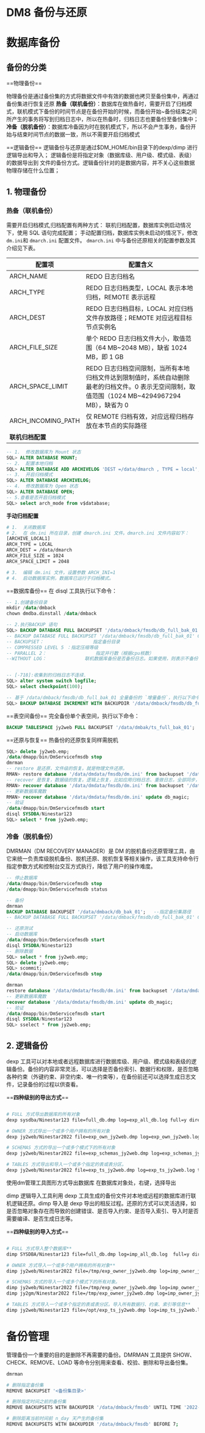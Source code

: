 # DM8 备份与还原

# 数据库备份

## 备份的分类

==物理备份==

物理备份是通过备份集的方式将数据文件中有效的数据也拷贝至备份集中，再通过备份集进行恢复还原
**热备（联机备份）**：数据库在做热备时，需要开启了归档模式，联机模式下备份的时间节点是在备份开始的时候，而备份开始~备份结束之间所产生的事务将写到归档日志中，所以在热备时，归档日志也要备份至备份集中；
**冷备（脱机备份）**：数据库冷备因为时在脱机模式下，所以不会产生事务，备份开始与结束时间节点的数据一致，所以不需要开启归档模式

==逻辑备份==
逻辑备份与还原是通过$DM\_HOME/bin目录下的dexp/dimp 进行逻辑导出和导入；
逻辑备份是将指定对象（数据库级、用户级、模式级、表级）的数据导出到 文件的备份方式。逻辑备份针对的是数据内容，并不关心这些数据物理存储在什么位置；

## 1. 物理备份

### 热备（联机备份）

需要开启归档模式,归档配置有两种方式：
联机归档配置，数据库实例启动情况下，使用 SQL 语句完成配置；
手动配置归档，数据库实例未启动的情况下，修改`dm.ini`和 `dmarch.ini` 配置文件。
`dmarch.ini` 中与备份还原相关的配置参数及其介绍见下表。

|配置项|配置含义|
| ------------------| ------------------------------------------------------------------------------------------------------------------------------------------------|
|ARCH_NAME|REDO 日志归档名|
|ARCH_TYPE|REDO 日志归档类型，LOCAL 表示本地归档，REMOTE 表示远程|
|ARCH_DEST|REDO 日志归档目标，LOCAL 对应归档文件存放路径；REMOTE 对应远程目标节点实例名|
|ARCH_FILE_SIZE|单个 REDO 日志归档文件大小，取值范围（64 MB~2048 MB），缺省 1024 MB，即 1 GB|
|ARCH_SPACE_LIMIT|REDO 日志归档空间限制，当所有本地归档文件达到限制值时，系统自动删除最老的归档文件。0 表示无空间限制，取值范围（1024 MB~4294967294 MB），缺省为 0|
|ARCH_INCOMING_PATH|仅 REMOTE 归档有效，对应远程归档存放在本节点的实际路径|
|**联机归档配置**||

```sql
-- 1.  修改数据库为 Mount 状态
SQL> ALTER DATABASE MOUNT;
-- 2.  配置本地归档
SQL> ALTER DATABASE ADD ARCHIVELOG 'DEST =/data/dmarch , TYPE = local';
-- 3.  开启归档模式
SQL> ALTER DATABASE ARCHIVELOG;
-- 4.  修改数据库为 Open 状态
SQL> ALTER DATABASE OPEN;
-- 5.查看是否开启归档模式
SQL> select arch_mode from v$database;
```

**手动归档配置**

```bash
# 1.  关闭数据库
# 2.  在 dm.ini 所在目录，创建 dmarch.ini 文件。dmarch.ini 文件内容如下：
[ARCHIVE_LOCAL1] 
ARCH_TYPE = LOCAL 
ARCH_DEST = /data/dmarch 
ARCH_FILE_SIZE = 1024 
ARCH_SPACE_LIMIT = 2048

# 3.  编辑 dm.ini 文件，设置参数 ARCH_INI=1
# 4.  启动数据库实例，数据库已运行于归档模式。
```

==数据库备份==
在 disql 工具执行以下命令：

```sql
-- 1.创建备份目录
mkdir /data/dmback
chown dmdba.dinstall /data/dmback

-- 2.执行BACKUP 语句
SQL> BACKUP DATABASE FULL BACKUPSET '/data/dmback/fmsdb/db_full_bak_01';    --指定备份集路径
-- BACKUP DATABASE FULL BACKUPSET '/data/dmback/fmsdb/db_full_bak_01' COMPRESSED LEVEL 5 PARALLEL 2;
-- BACKUPSET：                  指定备份目录
-- COMPRESSED LEVEL 5 ：指定压缩等级
-- PARALLEL 2：                  指定并行数（根据cpu核数）
--WITHOUT LOG：              联机数据库备份是否备份日志。如果使用，则表示不备份，否则表示备份


-- [-718]:收集到的归档日志不连续.
SQL> alter system switch logfile;
SQL> select checkpoint(100);

-- 基于 /data/dmback/fmsdb/db_full_bak_01 全量备份的 `增量备份`，执行以下命令：
SQL> BACKUP DATABASE INCREMENT WITH BACKUPDIR '/data/dmback/fmsdb/db_full_bak_01' BACKUPSET '/data/dmback/fmsdb/db_increment_bak_02';
```

==表空间备份==
完全备份单个表空间，执行以下命令：

```sql
BACKUP TABLESPACE jy2web FULL BACKUPSET '/data/dmbak/ts_full_bak_01';
```

==还原与恢复==
热备份的还原恢复同样需脱机

```sql
SQL> delete jy2web.emp;
/data/dmapp/bin/DmServicefmsdb stop
dmrman
-- restore 是还原，文件级的恢复。就是物理文件还原。
RMAN> restore database '/data/dmdata/fmsdb/dm.ini' from backupset '/data/dmback/fmsdb/db_full_bak_01';
-- recover 是恢复，数据级的恢复。逻辑上恢复，比如应用归档日志、重做日志，全部同步，保持一致。
RMAN> recover database '/data/dmdata/fmsdb/dm.ini' from backupset '/data/dmback/fmsdb/db_full_bak_01';
-- 更新数据库魔数
RMAN> recover database '/data/dmdata/fmsdb/dm.ini' update db_magic;
-- 验证
/data/dmapp/bin/DmServicefmsdb start
disql SYSDBA/Ninestar123
SQL> select * from jy2web.emp;
```

### 冷备（脱机备份）

DMRMAN（DM RECOVERY MANAGER）是 DM 的脱机备份还原管理工具，由它来统一负责库级脱机备份、脱机还原、脱机恢复等相关操作，该工具支持命令行指定参数方式和控制台交互方式执行，降低了用户的操作难度。

```sql
-- 停止数据库
/data/dmapp/bin/DmServicefmsdb stop
/data/dmapp/bin/DmServicefmsdb status

-- 备份
dmrman
BACKUP DATABASE BACKUPSET '/data/dmback/db_bak_01';   --指定备份集路径
-- BACKUP DATABASE FULL BACKUPSET '/data/dmback/fmsdb/db_full_bak_01' COMPRESSED LEVEL 5 PARALLEL 2; -- BACKUPSET： 指定备份目录 -- COMPRESSED LEVEL 5 ：指定压缩等级 -- PARALLEL 2： 指定并行数（根据cpu核数） --WITHOUT LOG： 联机数据库备份是否备份日志。如果使用，则表示不备份，否则表示备份

-- 还原测试
-- 启动数据库
/data/dmapp/bin/DmServicefmsdb start
disql SYSDBA/Ninestar123
-- 删除数据
SQL> select * from jy2web.emp;
SQL> delete jy2web.emp;
SQL> scommit;
/data/dmapp/bin/DmServicefmsdb stop

dmrman
restore database '/data/dmdata/fmsdb/dm.ini' from backupset '/data/dmdata/fmsdb/bak/DB_fmsdb_FULL_20221024_204635_383496';
-- 更新数据库魔数
recover database '/data/dmdata/fmsdb/dm.ini' update db_magic;
-- 验证
/data/dmapp/bin/DmServicefmsdb start
disql SYSDBA/Ninestar123
SQL> sselect * from jy2web.emp;
```

## 2. 逻辑备份

dexp 工具可以对本地或者远程数据库进行数据库级、用户级、模式级和表级的逻辑备份。备份的内容非常灵活，可以选择是否备份索引、数据行和权限，是否忽略各种约束（外键约束、非空约束、唯一约束等），在备份前还可以选择生成日志文件，记录备份的过程以供查看。

==**四种级别的导出方式**==

```bash

# FULL 方式导出数据库的所有对象
dexp sysdba/Ninestar123 file=full_db.dmp log=exp_all_db.log full=y directory=/tmp

# OWNER 方式导出一个或多个用户拥有的所有对象
dexp jy2web/Ninestar2022 file=exp_own_jy2web.dmp log=exp_own_jy2web.log owner=jy2web directory=/tmp

# SCHEMAS 方式的导出一个或多个模式下的所有对象
dexp jy2web/Ninestar2022 file=exp_schemas_jy2web.dmp log=exp_schemas_jy2web.log schemas=jy2web directory=/tmp

# TABLES 方式导出和导入一个或多个指定的表或表分区。
dexp jy2web/Ninestar2022 file=exp_ts_jy2web.dmp log=exp_ts_jy2web.log table=table1,table2  directory=/tmp
```

使用dm管理工具图形方式导出数据库
在数据库对象处，右键，选择导出

dimp 逻辑导入工具利用 dexp 工具生成的备份文件对本地或远程的数据库进行联机逻辑还原。dimp 导入是 dexp 导出的相反过程。还原的方式可以灵活选择，如是否忽略对象存在而导致的创建错误、是否导入约束、是否导入索引、导入时是否需要编译、是否生成日志等。

==**四种级别的导入方式**==

```bash

# FULL 方式导入整个数据库**
dimp SYSDBA/Ninestar123 file=full_db.dmp log=imp_all_db.log  full=y directory=/tmp

# OWNER 方式导入一个或多个用户拥有的所有对象**
dimp jy2web/Ninestar2022 file=/tmp/exp_owner_jy2web.dmp log=imp_owner_jy2web.log owner=jy2web  directory=/tmp

# SCHEMAS 方式的导入一个或多个模式下的所有对象。
dimp jy2web/Ninestar2022 file=/tmp/exp_owner_jy2web.dmp log=imp_owner_jy2web.log schemas=jy2web directory=/tmp
dimp jy2gm/Ninestar2022 file=/tmp/exp_owner_jy2web.dmp log=imp_owner_jy2web.log remap_schema=jy2web:jy2gm remap_tablespace=jy2web:jy2gm  directory=/tmp

# TABLES 方式导入一个或多个指定的表或表分区。导入所有数据行、约束、索引等信息**
dimp jy2web/Ninestar123 file=/opt/exp_ts_jy2web.dmp log=imp_ts_jy2web.log TABLES=table1,table2 directory=/tmp
```

# 备份管理

管理备份一个重要的目的是删除不再需要的备份。DMRMAN 工具提供 SHOW、CHECK、REMOVE、LOAD 等命令分别用来查看、校验、删除和导出备份集。

```bash
dmrman

# 删除指定备份集
REMOVE BACKUPSET '<备份集目录>'

# 删除指定时间之前的备份集
REMOVE BACKUPSETS WITH BACKUPDIR '/data/dmback/fmsdb' UNTIL TIME '2022-10-26 00:00:00';

# 删除距离当前时间前 n_day 天产生的备份集
REMOVE BACKUPSETS WITH BACKUPDIR '/data/dmback/fmsdb' BEFORE 7;
```
